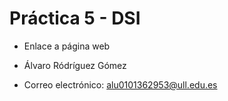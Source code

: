 # Práctica 5 - DSI

* Enlace a página web

* Álvaro Ródríguez Gómez
* Correo electrónico: alu0101362953@ull.edu.es
